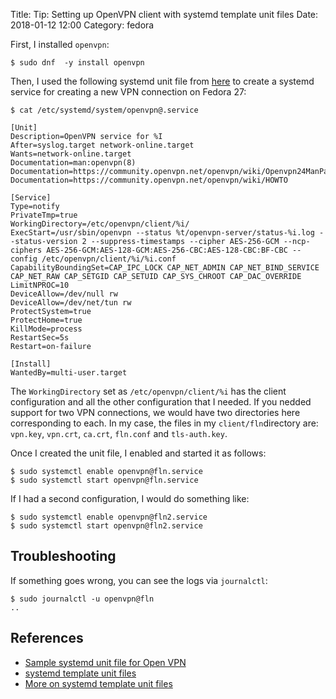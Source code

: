 
Title: Tip: Setting up OpenVPN client with systemd template unit files
Date: 2018-01-12 12:00
Category: fedora

First, I installed `openvpn`:

```
$ sudo dnf  -y install openvpn
```

Then, I used the following systemd unit file from [here](https://ask.fedoraproject.org/en/question/113988/openvpn-will-not-start-via-systemd-after-upgrade-to-f25/?answer=114099#post-id-114099) to create a systemd service for creating a new VPN
connection on Fedora 27:

```
$ cat /etc/systemd/system/openvpn@.service 

[Unit]
Description=OpenVPN service for %I
After=syslog.target network-online.target
Wants=network-online.target
Documentation=man:openvpn(8)
Documentation=https://community.openvpn.net/openvpn/wiki/Openvpn24ManPage
Documentation=https://community.openvpn.net/openvpn/wiki/HOWTO

[Service]
Type=notify
PrivateTmp=true
WorkingDirectory=/etc/openvpn/client/%i/
ExecStart=/usr/sbin/openvpn --status %t/openvpn-server/status-%i.log --status-version 2 --suppress-timestamps --cipher AES-256-GCM --ncp-ciphers AES-256-GCM:AES-128-GCM:AES-256-CBC:AES-128-CBC:BF-CBC --config /etc/openvpn/client/%i/%i.conf
CapabilityBoundingSet=CAP_IPC_LOCK CAP_NET_ADMIN CAP_NET_BIND_SERVICE CAP_NET_RAW CAP_SETGID CAP_SETUID CAP_SYS_CHROOT CAP_DAC_OVERRIDE
LimitNPROC=10
DeviceAllow=/dev/null rw
DeviceAllow=/dev/net/tun rw
ProtectSystem=true
ProtectHome=true
KillMode=process
RestartSec=5s
Restart=on-failure

[Install]
WantedBy=multi-user.target
```
The `WorkingDirectory` set as `/etc/openvpn/client/%i` has the client configuration and all the other configuration that I needed. If you nedded support for two VPN connections, we would have two directories here corresponding to each. In my case, the files in my `client/fln`directory are: `vpn.key`, `vpn.crt`, `ca.crt`, `fln.conf` and `tls-auth.key`.

Once I created the unit file, I enabled and started it as follows:

```
$ sudo systemctl enable openvpn@fln.service
$ sudo systemctl start openvpn@fln.service
```

If I had a second configuration, I would do something like:

```
$ sudo systemctl enable openvpn@fln2.service
$ sudo systemctl start openvpn@fln2.service
```

## Troubleshooting

If something goes wrong, you can see the logs via `journalctl`:

```
$ sudo journalctl -u openvpn@fln
..
```

## References

- [Sample systemd unit file for Open VPN](https://ask.fedoraproject.org/en/question/113988/openvpn-will-not-start-via-systemd-after-upgrade-to-f25/?answer=114099#post-id-114099)
- [systemd template unit files](https://fedoramagazine.org/systemd-template-unit-files/)
- [More on systemd template unit files](https://www.digitalocean.com/community/tutorials/understanding-systemd-units-and-unit-files#creating-instance-units-from-template-unit-files)

